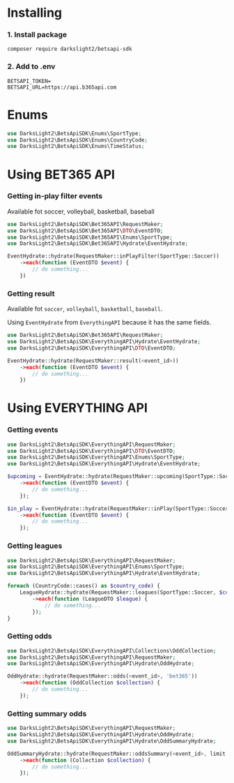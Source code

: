 # Installing

### 1. Install package
```shell
composer require darkslight2/betsapi-sdk
```
### 2. Add to .env 
```dotenv
BETSAPI_TOKEN=
BETSAPI_URL=https://api.b365api.com
```

# Enums
```php
use DarksLight2\BetsApiSDK\Enums\SportType;
use DarksLight2\BetsApiSDK\Enums\CountryCode;
use DarksLight2\BetsApiSDK\Enums\TimeStatus;
```

# Using BET365 API
### Getting in-play filter events
Available fot soccer, volleyball, basketball, baseball
```php
use DarksLight2\BetsApiSDK\Bet365API\RequestMaker;
use DarksLight2\BetsApiSDK\Bet365API\DTO\EventDTO;
use DarksLight2\BetsApiSDK\Bet365API\Enums\SportType;
use DarksLight2\BetsApiSDK\Bet365API\Hydrate\EventHydrate;

EventHydrate::hydrate(RequestMaker::inPlayFilter(SportType::Soccer))
    ->each(function (EventDTO $event) {
        // do something...
    })
```
### Getting result
Available fot `soccer`, `volleyball`, `basketball`, `baseball`.

Using `EventHydrate` from `EverythingAPI` because it has the same fields.
```php
use DarksLight2\BetsApiSDK\Bet365API\RequestMaker;
use DarksLight2\BetsApiSDK\EverythingAPI\Hydrate\EventHydrate;
use DarksLight2\BetsApiSDK\EverythingAPI\DTO\EventDTO;

EventHydrate::hydrate(RequestMaker::result(<event_id>))
    ->each(function (EventDTO $event) {
        // do something...
    })
```
# Using EVERYTHING API
### Getting events
```php
use DarksLight2\BetsApiSDK\EverythingAPI\RequestMaker;
use DarksLight2\BetsApiSDK\EverythingAPI\DTO\EventDTO;
use DarksLight2\BetsApiSDK\EverythingAPI\Enums\SportType;
use DarksLight2\BetsApiSDK\EverythingAPI\Hydrate\EventHydrate;

$upcoming = EventHydrate::hydrate(RequestMaker::upcoming(SportType::Soccer, day: now()))
    ->each(function (EventDTO $event) {
        // do something...
    });

$in_play = EventHydrate::hydrate(RequestMaker::inPlay(SportType::Soccer))
    ->each(function (EventDTO $event) {
        // do something...
    });
```
### Getting leagues
```php
use DarksLight2\BetsApiSDK\EverythingAPI\RequestMaker;
use DarksLight2\BetsApiSDK\EverythingAPI\Enums\SportType;
use DarksLight2\BetsApiSDK\EverythingAPI\Hydrate\EventHydrate;

foreach (CountryCode::cases() as $country_code) {
    LeagueHydrate::hydrate(RequestMaker::leagues(SportType::Soccer, $country_code))
        ->each(function (LeagueDTO $league) {
            // do something...
        });
}
```
### Getting odds
```php
use DarksLight2\BetsApiSDK\EverythingAPI\Collections\OddCollection;
use DarksLight2\BetsApiSDK\EverythingAPI\RequestMaker;
use DarksLight2\BetsApiSDK\EverythingAPI\Hydrate\OddHydrate;

OddHydrate::hydrate(RequestMaker::odds(<event_id>, 'bet365'))
    ->each(function (OddCollection $collection) {
        // do something...
    });
```
### Getting summary odds
```php
use DarksLight2\BetsApiSDK\EverythingAPI\RequestMaker;
use DarksLight2\BetsApiSDK\EverythingAPI\Hydrate\OddHydrate;
use DarksLight2\BetsApiSDK\EverythingAPI\Hydrate\OddSummaryHydrate;

OddSummaryHydrate::hydrate(RequestMaker::oddsSummary(<event_id>, limit:100))
    ->each(function (Collection $collection) {
        // do something...
    });
```
